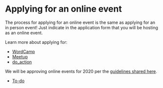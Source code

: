 # Applying for an online event

The process for applying for an online event is the same as applying for an in person event! Just indicate in the application form that you will be hosting as an online event.

Learn more about applying for:

*   [WordCamp](https://make.wordpress.org/community/handbook/wordcamp-organizer/become-an-organizer/application-process/)
*   [Meetup](https://make.wordpress.org/community/handbook/meetup-organizer/getting-started/interest-form/)
*   [do\_action](https://make.wordpress.org/community/handbook/meetup-organizer/event-formats/do_action-charity-hackathon/do_action-event-application/)

We will be approving online events for 2020 per the [guidelines shared here](https://make.wordpress.org/community/handbook/virtual-events/welcome/new-guidelines-for-virtual-events-in-2020/).

*   [To-do](# "To-do")